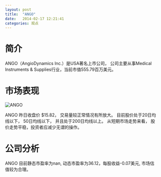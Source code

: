 ```yaml
---
layout: post
title:  "ANGO"
date:   2014-02-17 12:21:41
categories: 观点
---
```


# 简介
ANGO（AngioDynamics Inc.）是USA著名上市公司，
公司主要从事Medical Instruments & Supplies行业，当前市值555.79百万美元。

# 市场表现

![ANGO](http://finviz.com/chart.ashx?t=ANGO&ty=c&ta=1&p=d&s=l)

ANGO 昨日收盘价 $15.82，
交易量较正常情况有所放大。
目前股价处于20日均线以下，
50日均线以下，
并且处于200日均线以上。
从短期市场走势来看，
股价走势平稳，投资者应减少无谓的操作。

# 公司分析
ANGO 目前静态市盈率为nan, 动态市盈率为36.12，每股收益-0.07美元,
市场估值较为合理。
